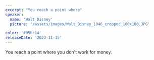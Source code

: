 ```yaml
---
excerpt: "You reach a point where"
speaker:
  name: 'Walt Disney'
  picture: '/assets/images/Walt_Disney_1946_cropped_100x100.JPG'

color: '#95bc14'
releaseDate: '2023-11-15'
---
```

You reach a point where you don't work for money.
